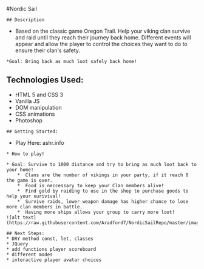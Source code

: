 #Nordic Sail 
```
## Description
```
* Based on the classic game Oregon Trail. Help your viking clan survive and raid 
until they reach their journey back home. Different events will appear and allow
the player to control the choices they want to do to ensure their clan's safety.
```
*Goal: Bring back as much loot safely back home!

```
## Technologies Used:
 * HTML 5 and CSS 3
 * Vanilla JS
 * DOM manipulation
 * CSS animations
 * Photoshop
 
 ```
## Getting Started:
```
* Play Here: ashr.info
```
* How to play!
```
    * Goal: Survive to 1000 distance and try to bring as much loot back to your home!
        *  Clans are the number of vikings in your party, if it reach 0 the game is over.
        *  Food is neccessary to keep your Clan members alive!
        *  Find gold by raiding to use in the shop to purchase goods to help your surivival!
        *  Survive raids, lower weapon damage has higher chance to lose more clan members in battle.
        *  Having more ships allows your group to carry more loot!
    ![alt text](https://raw.githubusercontent.com/Aradford7/NordicSailRepo/master/images/to/screenshot.png)
```
## Next Steps: 
* DRY method const, let, classes
* JQuery
* add functions player scoreboard
* different modes
* interactive player avatar choices





